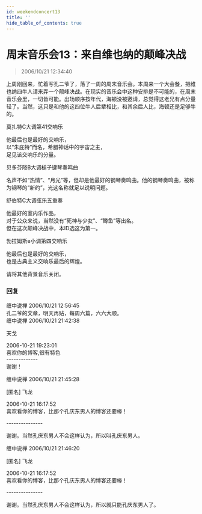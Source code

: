 ```yaml
---
id: weekendconcert13
title: ''
hide_table_of_contents: true
---
```


# 周末音乐会13：来自维也纳的颠峰决战

> 2006/10/21 12:34:40

上周刚回来，忙着写孔二爷了，落了一周的周末音乐会。本周来一个大会餐，把维也纳四牛人请来弄一个颠峰决战。在现实的音乐会中这种安排是不可能的，在周末音乐会里，一切皆可能。出场顺序按年代，海顿没被邀请，总觉得这老兄有点分量轻了。当然，这只是和他的这四位牛人后辈相比，和其余后人比，海顿还是足够牛的。
 
<div style={{textAlign: 'center'}}>
<div style={{color: '#FF0000', fontWeight: '500', fontSize: '24px', lineHeight: '180%', marginBottom: '10px'}}>
莫扎特C大调第41交响乐
</div>
 
他最后也是最好的交响乐，<br/>
以“朱庇特”而名，希腊神话中的宇宙之主，<br/>
足见该交响乐的分量。
</div>

<div style={{textAlign: 'center'}}>
<div style={{color: '#FF0000', fontWeight: '500', fontSize: '24px', lineHeight: '180%', marginTop: '30px', marginBottom: '10px'}}>
贝多芬降B大调槌子键琴奏鸣曲
</div>
 
名声不如“热情”、“月光”等，但却是他最好的钢琴奏鸣曲。他的钢琴奏鸣曲，被称为钢琴的“新约”，光这名称就足以说明问题。
</div>

<div style={{textAlign: 'center'}}>
<div style={{color: '#FF0000', fontWeight: '500', fontSize: '24px', lineHeight: '180%', marginTop: '30px', marginBottom: '10px'}}>
舒伯特C大调弦乐五重奏
</div>
 
他最好的室内乐作品，<br/>
对于公众来说，当然没有“死神与少女”、“鳟鱼”等出名。<br/>
但在这次颠峰决战中，本ID选这为第一。
</div>

<div style={{textAlign: 'center'}}>
<div style={{color: '#FF0000', fontWeight: '500', fontSize: '24px', lineHeight: '180%', marginTop: '30px', marginBottom: '10px'}}>
勃拉姆斯e小调第四交响乐
</div>
 
他最后也是最好的交响乐，<br/>
也是古典主义交响乐最后的辉煌。
</div>
 
请将其他背景音乐关闭。

### 回复

<div class='blog-comment'>
<span class='blog-comment-chan'>缠中说禅</span> 2006/10/21 12:56:45<br/>
孔二爷的文章，明天再贴，每周六篇，六六大顺。
</div>

<div class='blog-comment'>
<span class='blog-comment-chan'>缠中说禅</span> 2006/10/21 21:42:38<br/>

天戈 

 
2006-10-21 19:23:01 <br/>
喜欢你的博客,很有特色<br/>
-------------<br/>
谢谢！ 
</div>

<div class='blog-comment'>
<span class='blog-comment-chan'>缠中说禅</span> 2006/10/21 21:45:28<br/>

[匿名] 飞龙 

 
2006-10-21 16:17:52 <br/>
喜欢看你的博客，比那个孔庆东男人的博客还要棒！ 
 
---------------<br/>

谢谢。当然孔庆东男人不会这样认为，所以叫孔庆东男人。
</div>

<div class='blog-comment'>
<span class='blog-comment-chan'>缠中说禅</span> 2006/10/21 21:46:20<br/>

[匿名] 飞龙 


2006-10-21 16:17:52 <br/>
喜欢看你的博客，比那个孔庆东男人的博客还要棒！ 

---------------<br/>

谢谢。当然孔庆东男人不会这样认为，所以就只能孔庆东男人了。
</div>